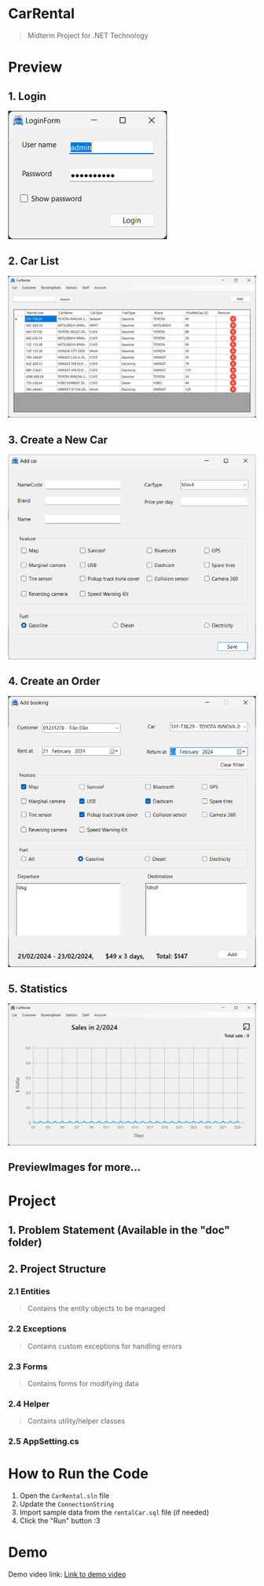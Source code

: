 # CarRental  
> Midterm Project for .NET Technology  

# Preview  

## 1. Login  
![](./previewImages/login-form.png)  

## 2. Car List  
![](./previewImages/Screenshot%202024-02-21%20202934.png)  

## 3. Create a New Car  
![](./previewImages/Screenshot%202024-02-21%20202949.png)  

## 4. Create an Order  
![](./previewImages/Screenshot%202024-02-21%20203017.png)  

## 5. Statistics  
![](./previewImages/Screenshot%202024-02-21%20203036.png)  

## PreviewImages for more...  

# Project  

## 1. Problem Statement (Available in the "doc" folder)  

## 2. Project Structure  

### 2.1 Entities  
> Contains the entity objects to be managed  

### 2.2 Exceptions  
> Contains custom exceptions for handling errors  

### 2.3 Forms  
> Contains forms for modifying data  

### 2.4 Helper  
> Contains utility/helper classes  

### 2.5 AppSetting.cs  

# How to Run the Code  

1. Open the `CarRental.sln` file  
2. Update the `ConnectionString`  
3. Import sample data from the `rentalCar.sql` file (if needed)  
4. Click the "Run" button :3  

# Demo  

Demo video link: [Link to demo video](https://drive.google.com/file/d/1rL4p9SZfrcRLiDWL5ugG018qMnZMYFXr/view?usp=sharing)  
